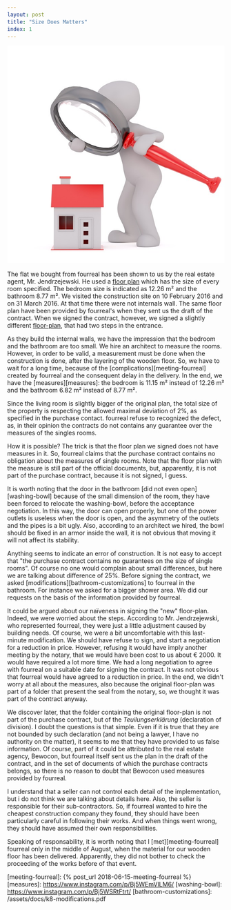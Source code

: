 ```yaml
---
layout: post
title: "Size Does Matters"
index: 1
---
```

![size](/assets/covers/real-estate-2955057_640.jpg)


The flat we bought from fourreal has been shown to us by the real
estate agent, Mr. Jendrzejewski.  He used
a [floor plan][floor-plan-1] which has the size of every room
specified.  The bedroom size is indicated as 12.26 m² and the bathroom
8.77 m².  We visited the construction site on 10 February 2016 and on
31 March 2016.  At that time there were not internals wall.  The same
floor plan have been provided by fourreal's when they sent us the
draft of the contract.  When we signed the contract, however, we
signed a slightly different [floor-plan][floor-plan-2], that had two
steps in the entrance.

As they build the internal walls, we have the impression that the
bedroom and the bathroom are too small.  We hire an architect to
measure the rooms.  However, in order to be valid, a measurement must
be done when the construction is done, after the layering of the
wooden floor.  So, we have to wait for a long time, because of
the [complications][meeting-fourreal] created by fourreal and the
consequent delay in the delivery.  In the end, we have
the [measures][measures]: the bedroom is 11.15 m² instead of 12.26 m²
and the bathroom 6.82 m² instead of 8.77 m².

Since the living room is slightly bigger of the original plan, the
total size of the property is respecting the allowed maximal deviation
of 2%, as specified in the purchase contact. fourreal refuse to
recognized the defect, as, in their opinion the contracts do not
contains any guarantee over the measures of the singles rooms.

How it is possible?  The trick is that the floor plan we signed does
not have measures in it.  So, fourreal claims that the purchase
contract contains no obligation about the measures of single rooms.
Note that the floor plan with the measure is still part of the
official documents, but, apparently, it is not part of the purchase
contract, because it is not signed, I guess.

It is worth noting that the door in the
bathroom [did not even open][washing-bowl] because of the small
dimension of the room, they have been forced to relocate the
washing-bowl, before the acceptance negotiation.  In this way, the
door can open properly, but one of the power outlets is useless when
the door is open, and the asymmetry of the outlets and the pipes is a
bit ugly. Also, according to an architect we hired, the bowl should be
fixed in an armor inside the wall, it is not obvious that moving it
will not affect its stability.

Anything seems to indicate an error of construction.  It is not easy
to accept that "the purchase contract contains no guarantees on the
size of single rooms".  Of course no one would complain about small
differences, but here we are talking about difference of 25%.  Before
signing the contract, we
asked [modifications][bathroom-customizations] to fourreal in the
bathroom.  For instance we asked for a bigger shower area.  We did our
requests on the basis of the information provided by fourreal.

It could be argued about our naïveness in signing the "new"
floor-plan.  Indeed, we were worried about the steps.  According to
Mr. Jendrzejewski, who represented fourreal, they were just a little
adjustment caused by building needs.  Of course, we were a bit
uncomfortable with this last-minute modification.  We should have
refuse to sign, and start a negotiation for a reduction in price.
However, refusing it would have imply another meeting by the notary,
that we would have been cost to us about € 2000.  It would have
required a lot more time.  We had a long negotiation to agree with
fourreal on a suitable date for signing the contract.  It was not
obvious that fourreal would have agreed to a reduction in price.  In
the end, we didn't worry at all about the measures, also because the
original floor-plan was part of a folder that present the seal from
the notary, so, we thought it was part of the contract anyway.

We discover later, that the folder containing the original floor-plan
is not part of the purchase contract, but of the _Teuilungserklärung_
(declaration of division). I doubt the questions is that simple.  Even
if it is true that they are not bounded by such declaration (and not
being a lawyer, I have no authority on the matter), it seems to me
that they have provided to us false information.  Of course, part of
it could be attributed to the real estate agency, Bewocon, but
fourreal itself sent us the plan in the draft of the contract, and in
the set of documents of which the purchase contracts belongs, so there
is no reason to doubt that Bewocon used measures provided by fourreal.

I understand that a seller can not control each detail of the
implementation, but i do not think we are talking about details here.
Also, the seller is responsible for their sub-contractors.  So, if
fourreal wanted to hire the cheapest construction company they found,
they should have been particularly careful in following their works.
And when things went wrong, they should have assumed their own
responsibilities.

Speaking of responsability, it is worth noting that
I [met][meeting-fourreal] fourreal only in the middle of August, when
the material for our wooden floor has been delivered.  Apparently,
they did not bother to check the proceeding of the works before of
that event.

[floor-plan-1]: https://www.instagram.com/p/Bj5VwBMlXSQ/
[floor-plan-2]: https://www.instagram.com/p/Bj5V6CLlN3H/
[meeting-fourreal]: {% post_url 2018-06-15-meeting-fourreal %}
[measures]: https://www.instagram.com/p/Bj5WEmVlLM6/
[washing-bowl]: https://www.instagram.com/p/Bj5WSRtFtrt/
[bathroom-customizations]: /assets/docs/k8-modifications.pdf
